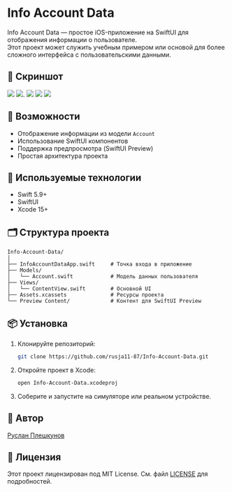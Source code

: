 # Info Account Data

Info Account Data — простое iOS-приложение на SwiftUI для отображения информации о пользователе.  
Этот проект может служить учебным примером или основой для более сложного интерфейса с пользовательскими данными.

## 📱 Скриншот
![](README/Simulator%20Screenshot%20-%20iPhone%2016%20Pro%20-%202025-06-24%20at%2012.31.44.png)<!-- {"width":173} -->   ![](README/Simulator%20Screenshot%20-%20iPhone%2016%20Pro%20-%202025-06-24%20at%2012.32.06.png)<!-- {"width":190} -->.  ![](README/Simulator%20Screenshot%20-%20iPhone%2016%20Pro%20-%202025-06-24%20at%2012.33.04.png)<!-- {"width":173} -->
![](README/Simulator%20Screenshot%20-%20iPhone%2016%20Pro%20-%202025-06-24%20at%2012.34.06.png)<!-- {"width":173} -->   ![](README/Simulator%20Screenshot%20-%20iPhone%2016%20Pro%20-%202025-06-24%20at%2012.34.22.png)<!-- {"width":173} -->

## 🚀 Возможности

- Отображение информации из модели `Account`
- Использование SwiftUI компонентов
- Поддержка предпросмотра (SwiftUI Preview)
- Простая архитектура проекта

## 🧩 Используемые технологии<!-- {"fold":true} -->

- Swift 5.9+
- SwiftUI
- Xcode 15+

## 🗂 Структура проекта<!-- {"fold":true} -->

```
Info-Account-Data/
│
├── InfoAccountDataApp.swift     # Точка входа в приложение
├── Models/
│   └── Account.swift            # Модель данных пользователя
├── Views/
│   └── ContentView.swift        # Основной UI
├── Assets.xcassets              # Ресурсы проекта
└── Preview Content/             # Контент для SwiftUI Preview
```

## 📦 Установка<!-- {"fold":true} -->

1. Клонируйте репозиторий:

   ```bash
   git clone https://github.com/rusja11-87/Info-Account-Data.git
   ```

2. Откройте проект в Xcode:

   ```bash
   open Info-Account-Data.xcodeproj
   ```

3. Соберите и запустите на симуляторе или реальном устройстве.

## 👤 Автор<!-- {"fold":true} -->

[Руслан Плешкунов](https://github.com/rusja11-87)

## 📄 Лицензия<!-- {"fold":true} -->

Этот проект лицензирован под MIT License. См. файл [LICENSE](LICENSE) для подробностей.
